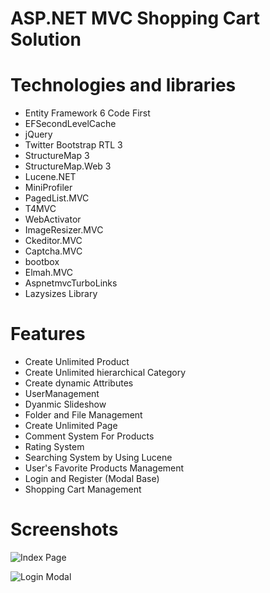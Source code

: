 # ASP.NET MVC  Shopping Cart Solution
# Technologies and libraries
+ Entity Framework 6 Code First
+ EFSecondLevelCache
+ jQuery
+ Twitter Bootstrap RTL 3
+ StructureMap 3
+ StructureMap.Web 3
+ Lucene.NET
+ MiniProfiler
+ PagedList.MVC
+ T4MVC
+ WebActivator
+ ImageResizer.MVC
+ Ckeditor.MVC
+ Captcha.MVC
+ bootbox
+ Elmah.MVC
+ AspnetmvcTurboLinks
+ Lazysizes Library

# Features
+ Create Unlimited Product
+ Create Unlimited hierarchical Category
+ Create dynamic Attributes 
+ UserManagement 
+ Dyanmic Slideshow
+ Folder and File Management
+ Create Unlimited Page
+ Comment System For Products
+ Rating System
+ Searching System by Using Lucene
+ User's Favorite Products Management
+ Login and Register (Modal Base)
+ Shopping Cart Management

# Screenshots
![Index Page](http://www.dotnettips.info/file/image?name=mgcs.PNG "Index Page")

![Login Modal](http://www.dotnettips.info/file/image?name=mgcs-foget.PNG "Login Modal")
